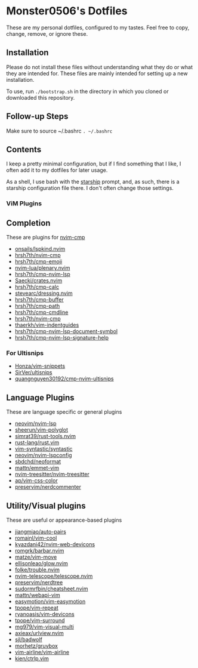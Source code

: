 # Monster0506's Dotfiles

These are my personal dotfiles, configured to my tastes.
Feel free to copy, change, remove, or ignore these. 

## Installation

Please do not install these files without understanding what they do or 
what they are intended for. These files are mainly intended for setting up
a new installation. 

To use, run `./bootstrap.sh` in the directory in which you cloned 
or downloaded this repository.

## Follow-up Steps

Make sure to source ~/.bashrc `. ~/.bashrc`

## Contents

I keep a pretty minimal configuration, but if I find something that I like, I
often add it to my dotfiles for later usage.

As a shell, I use bash with the [starship](https://starship.rs) prompt, and,
as such, there is a starship configuration file there. I don't often change those settings.


### ViM Plugins

## Completion
These are plugins for [nvim-cmp](https://github.com/hrsh7th/nvim-cmp)
- [onsails/lspkind.nvim](https://github.com/onsails/lspkind.nvim)
- [hrsh7th/nvim-cmp](https://github.com/hrsh7th/nvim-cmp)
- [hrsh7th/cmp-emoji](https://github.com/hrsh7th/cmp-emoji)
- [nvim-lua/plenary.nvim](https://github.com/nvim-lua/plenary.nvim)
- [hrsh7th/cmp-nvim-lsp](https://github.com/hrsh7th/cmp-nvim-lsp)
- [Saecki/crates.nvim](https://github.com/Saecki/crates.nvim)
- [hrsh7th/cmp-calc](https://github.com/hrsh7th/cmp-calc)
- [stevearc/dressing.nvim](https://github.com/stevearc/dressing.nvim)
- [hrsh7th/cmp-buffer](https://github.com/hrsh7th/cmp-buffer)
- [hrsh7th/cmp-path](https://github.com/hrsh7th/cmp-path)
- [hrsh7th/cmp-cmdline](https://github.com/hrsh7th/cmp-cmdline)
- [hrsh7th/nvim-cmp](https://github.com/hrsh7th/nvim-cmp)
- [thaerkh/vim-indentguides](https://github.com/thaerkh/vim-indentguides)
- [hrsh7th/cmp-nvim-lsp-document-symbol](https://github.com/hrsh7th/cmp-nvim-lsp-document-symbol)
- [hrsh7th/cmp-nvim-lsp-signature-help](https://github.com/hrsh7th/cmp-nvim-lsp-signature-help)
### For Ultisnips
- [Honza/vim-snippets](https://github.com/Honza/vim-snippets)
- [SirVer/ultisnips](https://github.com/SirVer/ultisnips)
- [quangnguyen30192/cmp-nvim-ultisnips](https://github.com/quangnguyen30192/cmp-nvim-ultisnips)
## Language Plugins
These are language specific or general plugins
- [neovim/nvim-lsp](https://github.com/neovim/nvim-lsp)
- [sheerun/vim-polyglot](https://github.com/sheerun/vim-polyglot)
- [simrat39/rust-tools.nvim](https://github.com/simrat39/rust-tools.nvim)
- [rust-lang/rust.vim](https://github.com/rust-lang/rust.vim)
- [vim-syntastic/syntastic](https://github.com/vim-syntastic/syntastic)
- [neovim/nvim-lspconfig](https://github.com/neovim/nvim-lspconfig)
- [sbdchd/neoformat](https://github.com/sbdchd/neoformat)
- [mattn/emmet-vim](https://github.com/mattn/emmet-vim)
- [nvim-treesitter/nvim-treesitter](https://github.com/nvim-treesitter/nvim-treesitter)
- [ap/vim-css-color](https://github.com/ap/vim-css-color)
- [preservim/nerdcommenter](https://github.com/preservim/nerdcommenter)
## Utility/Visual plugins
These are useful or appearance-based plugins
- [jiangmiao/auto-pairs](https://github.com/jiangmiao/auto-pairs)
- [romainl/vim-cool](https://github.com/romainl/vim-cool)
- [kyazdani42/nvim-web-devicons](kyazdani42/nvim-web-devicons)
- [romgrk/barbar.nvim](romgrk/barbar.nvim)
- [matze/vim-move](matze/vim-move)
- [ellisonleao/glow.nvim](ellisonleao/glow.nvim)
- [folke/trouble.nvim](folke/trouble.nvim)
- [nvim-telescope/telescope.nvim](nvim-telescope/telescope.nvim)
- [preservim/nerdtree](preservim/nerdtree)
- [sudormrfbin/cheatsheet.nvim](sudormrfbin/cheatsheet.nvim)
- [mattn/webapi-vim](mattn/webapi-vim)
- [easymotion/vim-easymotion](easymotion/vim-easymotion)
- [tpope/vim-repeat](tpope/vim-repeat)
- [ryanoasis/vim-devicons](ryanoasis/vim-devicons)
- [tpope/vim-surround](tpope/vim-surround)
- [mg979/vim-visual-multi](mg979/vim-visual-multi)
- [axieax/urlview.nvim](axieax/urlview.nvim)
- [sjl/badwolf](sjl/badwolf)
- [morhetz/gruvbox](morhetz/gruvbox)
- [vim-airline/vim-airline](vim-airline/vim-airline)
- [kien/ctrlp.vim](kien/ctrlp.vim)
